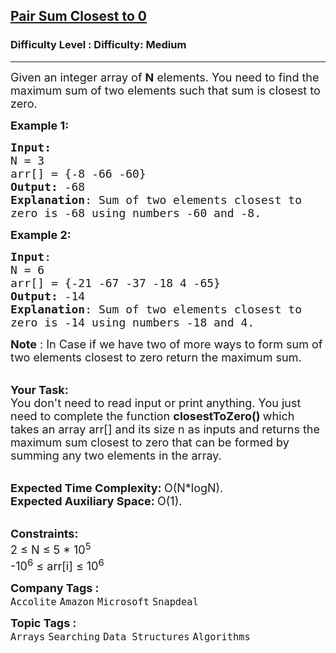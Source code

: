 <h2><a href="https://www.geeksforgeeks.org/problems/two-numbers-with-sum-closest-to-zero1737/1?page=1&category=Arrays&status=unsolved&sortBy=submissions">Pair Sum Closest to 0</a></h2><h3>Difficulty Level : Difficulty: Medium</h3><hr><div class="problems_problem_content__Xm_eO"><p><span style="font-size: 18px;">Given an integer array&nbsp;of&nbsp;<strong>N</strong>&nbsp;elements. You need to find the maximum sum of two elements such that sum is closest to zero.</span></p>
<p><span style="font-size: 18px;"><strong>Example 1:</strong></span></p>
<pre><span style="font-size: 18px;"><strong>Input:</strong>
N = 3
arr[] = {-8 -66 -60}
<strong>Output:</strong> -68
<strong>Explanation</strong>: Sum of two elements closest to 
zero is -68 using numbers -60 and -8.
</span></pre>
<p><span style="font-size: 18px;"><strong>Example 2:</strong></span></p>
<pre><span style="font-size: 18px;"><strong>Input</strong>: 
N = 6
arr[] = {-21 -67 -37 -18 4 -65}
<strong>Output:</strong> -14
<strong>Explanation</strong>: Sum of two elements closest to
zero is -14 using numbers -18 and 4.</span></pre>
<p><span style="font-size: 18px;"><strong>Note</strong> : In Case if we have two of more ways to form sum of two elements closest to zero return the maximum sum.</span></p>
<p><br><span style="font-size: 18px;"><strong>Your Task:</strong><br>You don't need to read input or print anything. You just need to complete the function&nbsp;<strong>closestToZero()&nbsp;</strong>which takes an array arr[] and its size n as inputs and returns&nbsp;the maximum sum closest to zero that can be formed by summing any two elements in the array.</span></p>
<p><br><span style="font-size: 18px;"><strong>Expected Time Complexity:&nbsp;</strong>O(N*logN).<br><strong>Expected Auxiliary Space:&nbsp;</strong>O(1).</span></p>
<p><br><span style="font-size: 18px;"><strong>Constraints:</strong><br>2 ≤ N ≤&nbsp;5 *&nbsp;10<sup>5</sup><br>-10<sup>6</sup> ≤ arr[i] ≤ 10<sup>6</sup></span></p></div><p><span style=font-size:18px><strong>Company Tags : </strong><br><code>Accolite</code>&nbsp;<code>Amazon</code>&nbsp;<code>Microsoft</code>&nbsp;<code>Snapdeal</code>&nbsp;<br><p><span style=font-size:18px><strong>Topic Tags : </strong><br><code>Arrays</code>&nbsp;<code>Searching</code>&nbsp;<code>Data Structures</code>&nbsp;<code>Algorithms</code>&nbsp;